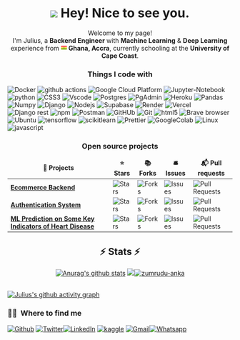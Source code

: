 <!DOCTYPE html>
<html lang="en">
<head>
</head>

<body>
<h1 align="center"><img src="https://emojis.slackmojis.com/emojis/images/1531849430/4246/blob-sunglasses.gif?1531849430" width="30" /> Hey! Nice to see you.</h1>


<p align="center">Welcome to my page! </br>
I'm Julius, a <b>Backend Engineer</b> with <b>Machine Learning</b> & <b>Deep Learning</b> experience from <img src="./assets/ghana.png" style="display:inline" width="13"/> <b>Ghana, Accra</b>, currently schooling at the <b>University of Cape Coast</b>. </p>


<h3 align="center">Things I code with</h3>

<p>
  
  <img alt="Docker" src="https://img.shields.io/badge/-Docker-46a2f1?style=flat-square&logo=docker&logoColor=white" />
  <img alt="github actions" src="https://img.shields.io/badge/-Github_Actions-2088FF?style=flat-square&logo=github-actions&logoColor=white" />
  <img alt="Google Cloud Platform" src="https://img.shields.io/badge/-Google_Cloud_Platform-1a73e8?style=flat-square&logo=google-cloud&logoColor=white" />
  <img alt="Jupyter-Notebook" src="https://img.shields.io/badge/Jupyter%20Notebook-%23286ed7?logo=jupyter&logoColor=white" />
  <img alt="python" src="https://img.shields.io/badge/Python-%233776AB?logo=python&logoColor=white">
  <img alt="CSS3" src="https://img.shields.io/badge/CSS%203-%231572B6?logo=css3&logoColor=white" />
  <img alt="Vscode" src="https://img.shields.io/badge/Visual%20Studio%20Code-%23007ACC?logo=visualstudiocode&logoColor=white" />
  <img alt="Postgres" src="https://img.shields.io/badge/PostgreSQL-%233e6cc1?logo=postgresql&logoColor=white" />
  <img alt="PgAdmin" src="https://img.shields.io/badge/pgAdmin-%233e6cc1?logo=postgresql&logoColor=white" />
  <img alt="Heroku" src="https://img.shields.io/badge/-Heroku-430098?style=flat-square&logo=heroku&logoColor=white" />
  <img alt="Pandas" src="https://img.shields.io/badge/Pandas-%23150458?logo=pandas&logoColor=white" />
  <img alt="Numpy" src="https://img.shields.io/badge/Numpy-%23013243?logo=numpy&logoColor=white" />
  <img alt="Django" src="https://img.shields.io/badge/Django-%23092E20?logo=django&logoColor=white">
  <img alt="Nodejs" src="https://img.shields.io/badge/-Nodejs-43853d?style=flat-square&logo=Node.js&logoColor=white" />
  <img alt="Supabase" src="https://img.shields.io/badge/Supabase-%233FCF8E?logo=Supabase&logoColor=white" />
  <img alt="Render" src="https://img.shields.io/badge/Render-%23a45b81?logo=render&logoColor=white" />
  <img alt="Vercel" src="https://img.shields.io/badge/Vercel-%23B7178C?logo=vercel&logoColor=white" />
  <img alt="Django rest" src="https://img.shields.io/badge/Django%20Rest%20Framework-%23EF323D?logo=django&logoColor=white">
  <img alt="npm" src="https://img.shields.io/badge/-NPM-CB3837?style=flat-square&logo=npm&logoColor=white" />
  <img alt="Postman" src="https://img.shields.io/badge/Postman-%23FF6C37?logo=postman&logoColor=white" />
  <img alt="GitHUb" src="https://img.shields.io/badge/GitHub-%23F37626?logo=github&logoColor=white" />
  <img alt="Git" src="https://img.shields.io/badge/-Git-F05032?style=flat-square&logo=git&logoColor=white" />
  <img alt="html5" src="https://img.shields.io/badge/-HTML5-E34F26?style=flat-square&logo=html5&logoColor=white" />
  <img alt="Brave browser" src="https://img.shields.io/badge/-Brave_Browser-FB542B?style=flat-square&logo=brave&logoColor=white" />
  <img alt="Ubuntu" src="https://img.shields.io/badge/Ubuntu-%23E95420?logo=ubuntu&logoColor=white" />
  <img alt="tensorflow" src="https://img.shields.io/badge/Tensorflow-%23FF6F00?logo=tensorflow&logoColor=white  ">
  <img alt="scikitlearn" src="https://img.shields.io/badge/Scikit%20Learn-%23F7931E?logo=scikitlearn&logoColor=white">
  <img alt="Prettier" src="https://img.shields.io/badge/-Prettier-F7B93E?style=flat-square&logo=prettier&logoColor=white" />
  <img alt="GoogleColab" src="https://img.shields.io/badge/Google%20Colab-%23F9AB00?logo=googlecolab&logoColor=white" />
  <img alt="Linux" src="https://img.shields.io/badge/Linux-%23FCC624?logo=linux&logoColor=white" />
  <img alt="javascript" src="https://img.shields.io/badge/JavaScript-%23dadb24?logo=javascript&logoColor=white" />
  
  
</p>
<h3 align="center">Open source projects</h3>
<table align="center">
  <thead align="center">
    <tr border: none;>
      <td><b>🎁 Projects</b></td>
      <td><b>⭐ Stars</b></td>
      <td><b>📚 Forks</b></td>
      <td><b>🛎 Issues</b></td>
      <td><b>📬 Pull requests</b></td>
    </tr>
  </thead>
  <tbody>
    <tr>
      <td><a href="https://github.com/juliusmarkwei/ecommerce-backend"><b>Ecommerce Backend</b></a></td>
      <td><img alt="Stars" src="https://img.shields.io/github/stars/juliusmarkwei/ecommerce-backend?style=flat-square&labelColor=343b41"/></td>
      <td><img alt="Forks" src="https://img.shields.io/github/forks/juliusmarkwei/ecommerce-backend?style=flat-square&labelColor=343b41"/></td>
      <td><img alt="Issues" src="https://img.shields.io/github/issues/juliusmarkwei/ecommerce-backend?style=flat-square&labelColor=343b41"/></td>
      <td><img alt="Pull Requests" src="https://img.shields.io/github/issues-pr/juliusmarkwei/ecommerce-backend?style=flat-square&labelColor=343b41"/></td>
    </tr>
	  <tr>
      <td><a href="https://github.com/juliusmarkwei/auth-system"><b>Authentication System</b></a></td>
      <td><img alt="Stars" src="https://img.shields.io/github/stars/juliusmarkwei/auth-system?style=flat-square&labelColor=343b41"/></td>
      <td><img alt="Forks" src="https://img.shields.io/github/forks/juliusmarkwei/auth-system?style=flat-square&labelColor=343b41"/></td>
      <td><img alt="Issues" src="https://img.shields.io/github/issues/juliusmarkwei/auth-system?style=flat-square&labelColor=343b41"/></td>
      <td><img alt="Pull Requests" src="https://img.shields.io/github/issues-pr/juliusmarkwei/auth-system?style=flat-square&labelColor=343b41"/></td>
    </tr>
    <tr>
      <td><a href="https://github.com/juliusmarkwei/Key-Indicators-of-Heart-Disease"><b>ML Prediction on Some Key Indicators of Heart Disease</b></a></td>
      <td><img alt="Stars" src="https://img.shields.io/github/stars/juliusmarkwei/Key-Indicators-of-Heart-Disease?style=flat-square&labelColor=343b41"/></td>
      <td><img alt="Forks" src="https://img.shields.io/github/forks/juliusmarkwei/Key-Indicators-of-Heart-Disease?style=flat-square&labelColor=343b41"/></td>
      <td><img alt="Issues" src="https://img.shields.io/github/issues/juliusmarkwei/Key-Indicators-of-Heart-Disease?style=flat-square&labelColor=343b41"/></td>
      <td><img alt="Pull Requests" src="https://img.shields.io/github/issues-pr/juliusmarkwei/Key-Indicators-of-Heart-Disease?style=flat-square&labelColor=343b41"/></td>
    </tr>
  </tbody>
</table>

<h2 align="center">⚡ Stats ⚡</h2>

<section style="text-align: center;">
  <a style="text-align: center;" href="https://github.com/anuraghazra/github-readme-stats"><img width=400 src="https://github-readme-stats.vercel.app/api?username=juliusmarkwei&show_icons=true&include_all_commits=true&theme=dark&hide_border=true" alt="Anurag's github stats" /></a> <a style="text-align: center;" href="https://github.com/anuraghazra/github-readme-stats"><img width=350 src="https://github-readme-stats.vercel.app/api/top-langs/?username=juliusmarkwei&layout=compact&theme=dark&hide_border=true" /></a><a href="https://github.com/denvercoder1/github-readme-streak-stats" style="text-align: center;" title="Go to Source"><img   width=400 src="https://streak-stats.demolab.com/?user=juliusmarkwei&theme=dark&border=61dafb&hide_border=true" alt="zumrudu-anka" /></a>
</section>

<br/>

 [![Julius's github activity graph](https://github-readme-activity-graph.vercel.app/graph?username=juliusmarkwei&theme=react-dark&area=true&height=500&radius=16)](https://github.com/ashutosh00710/github-readme-activity-graph)

<h3> 🤝🏻 &nbsp;Where to find me </h3>

<p><a href="https://github.com/juliusmarkwei" target="_blank"><img alt="Github" src="https://img.shields.io/badge/GitHub-%2312100E.svg?&style=for-the-badge&logo=Github&logoColor=white" /></a> <a href="https://twitter.com/mrj_in_person" target="_blank"><img alt="Twitter" src="https://img.shields.io/badge/twitter-%231DA1F2.svg?&style=for-the-badge&logo=twitter&logoColor=white" /></a><a href="https://www.linkedin.com/in/julius-markwei-055359218" target="_blank"><img alt="LinkedIn" src="https://img.shields.io/badge/linkedin-%230077B5.svg?&style=for-the-badge&logo=linkedin&logoColor=white" /></a> <a href="https://www.kaggle.com/juliusmarkwei" target="_blank"><img alt="kaggle" src="https://img.shields.io/badge/Kaggle-%2320BEFF?style=for-the-badge&logo=kaggle&logoColor=white" /></a> <a href="mailto:juliusmarkwei2000@gmail.com" target="_blank"><img alt="Gmail" src="https://img.shields.io/badge/Gmail-%23EA4335?style=for-the-badge&logo=gmail&logoColor=white" /></a><a href="https://wa.link/zvidro" target="_blank"><img alt="Whatsapp" src="https://img.shields.io/badge/WhatsApp-%2325D366?style=for-the-badge&logo=whatsapp&logoColor=white" /></a></p>

</body>
</html>

